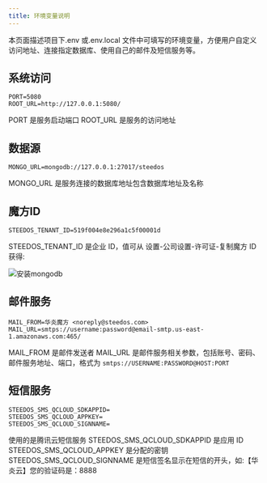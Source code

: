 ```yaml
---
title: 环境变量说明
---
```


本页面描述项目下.env 或.env.local 文件中可填写的环境变量，方便用户自定义访问地址、连接指定数据库、使用自己的邮件及短信服务等。

## 系统访问

```env
PORT=5080
ROOT_URL=http://127.0.0.1:5080/
```

PORT 是服务启动端口
ROOT_URL 是服务的访问地址

## 数据源

```env
MONGO_URL=mongodb://127.0.0.1:27017/steedos
```

MONGO_URL 是服务连接的数据库地址包含数据库地址及名称

## 魔方ID

```env
STEEDOS_TENANT_ID=519f004e8e296a1c5f00001d
```

STEEDOS_TENANT_ID 是企业 ID，值可从 设置-公司设置-许可证-复制魔方 ID 获得:

![安装mongodb](/assets/help/deploy/STEEDOS_TENANT_ID.png)

## 邮件服务

```env
MAIL_FROM=华炎魔方 <noreply@steedos.com>
MAIL_URL=smtps://username:password@email-smtp.us-east-1.amazonaws.com:465/
```

MAIL_FROM 是邮件发送者
MAIL_URL 是邮件服务相关参数，包括账号、密码、邮件服务地址、端口，格式为 `smtps://USERNAME:PASSWORD@HOST:PORT`

## 短信服务

```env
STEEDOS_SMS_QCLOUD_SDKAPPID=
STEEDOS_SMS_QCLOUD_APPKEY=
STEEDOS_SMS_QCLOUD_SIGNNAME=
```

使用的是腾讯云短信服务
STEEDOS_SMS_QCLOUD_SDKAPPID 是应用 ID
STEEDOS_SMS_QCLOUD_APPKEY 是分配的密钥
STEEDOS_SMS_QCLOUD_SIGNNAME 是短信签名显示在短信的开头，如:【华炎云】您的验证码是：8888

